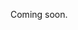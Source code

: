 Coming soon.

<!--
  @todo
  - Mention that you must always reuse an existing place when possible and link to that guide.
  - Permissions: Who can create places?
  - Focus on creating a simple place with just the required properties here.
  - Start from a super simple example with calendarType permanent and an example eventtype.
  - Explain further down what the different calendarTypes are (permanent/periodic + openingHours), and how to find other eventtypes.
  - Explain that you can also supply optional properties (e.g. description, ...).
  - Link to some other guides as next steps (for example "Updating a place", "Publishing a place", ...)
-->
